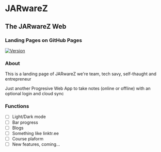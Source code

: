 # JARwareZ
## The JARwareZ Web
### Landing Pages on GitHub Pages

[![Version](0.1)](0.1)

### About

This is a landing page of JARwareZ we're team, tech savy, self-thaught and entrepreneur

Just another Progresive Web App to take notes (online or offline)
with an optional login and cloud sync

### Functions
- [ ] Light/Dark mode
- [ ] Bar progress
- [ ] Blogs
- [ ] Something like linktr.ee
- [ ] Course plaform
- [ ] New features, coming...
